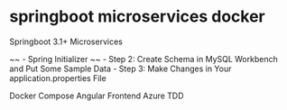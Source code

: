 # springboot microservices docker

<!-- https://docs.github.com/en/get-started/writing-on-github/getting-started-with-writing-and-formatting-on-github/basic-writing-and-formatting-syntax -->

<!--  Strikethourgh: ~~  ~~ -->
<!--  Nested Lists: 
    - list1
    * list2 
-->



Springboot 3.1+ Microservices
<!-- https://www.geeksforgeeks.org/java-spring-boot-microservices-example-step-by-step-guide/ -->
~~    - Spring Initializer ~~ 
    - Step 2: Create Schema in MySQL Workbench and Put Some Sample Data
    - Step 3: Make Changes in Your application.properties File


Docker Compose
Angular Frontend
Azure
TDD

